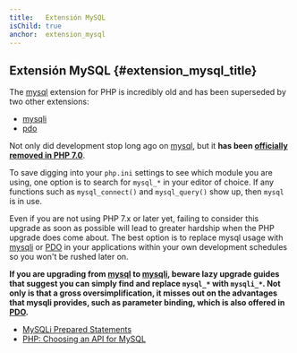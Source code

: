 ```yaml
---
title:   Extensión MySQL
isChild: true
anchor:  extension_mysql
---
```


## Extensión MySQL {#extension_mysql_title}

The [mysql] extension for PHP is incredibly old and has been superseded by two other extensions:

- [mysqli]
- [pdo]

Not only did development stop long ago on [mysql], but it
**has been [officially removed in PHP 7.0][mysql_removed]**.

To save digging into your `php.ini` settings to see which module you are using, one option is to search for `mysql_*`
in your editor of choice. If any functions such as `mysql_connect()` and `mysql_query()` show up, then `mysql` is
in use.

Even if you are not using PHP 7.x or later yet, failing to consider this upgrade as soon as possible will lead to greater
hardship when the PHP upgrade does come about. The best option is to replace mysql usage with [mysqli] or [PDO] in
your applications within your own development schedules so you won't be rushed later on.

**If you are upgrading from [mysql] to [mysqli], beware lazy upgrade guides that suggest you can simply find and replace `mysql_*` with `mysqli_*`. Not only is that a gross oversimplification, it misses out on the advantages that mysqli provides, such as parameter binding, which is also offered in [PDO][pdo].**

* [MySQLi Prepared Statements][mysqli_prepared_statements]
* [PHP: Choosing an API for MySQL][mysql_api]

[mysql]: https://www.php.net/mysqli
[mysql_removed]: https://www.php.net/manual/migration70.removed-exts-sapis.php
[mysqli]: https://www.php.net/mysqli
[pdo]: https://www.php.net/pdo
[mysql_api]: https://www.php.net/mysqlinfo.api.choosing
[mysqli_prepared_statements]: https://websitebeaver.com/prepared-statements-in-php-mysqli-to-prevent-sql-injection

